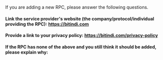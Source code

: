 If you are adding a new RPC, please answer the following questions.

#### Link the service provider's website (the company/protocol/individual providing the RPC): https://bitindi.com


#### Provide a link to your privacy policy: https://bitindi.com/privacy-policy


#### If the RPC has none of the above and you still think it should be added, please explain why:


